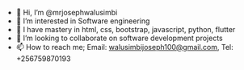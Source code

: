 - 👋 Hi, I’m @mrjosephwalusimbi
- 👀 I’m interested in Software engineering
- 🌱 I have mastery in html, css, bootstrap, javascript, python, flutter
- 💞️ I’m looking to collaborate on software development projects
- 📫 How to reach me; Email: walusimbijoseph100@gmail.com, Tel: +256759870193
<!---
walusimbijoseph/walusimbijoseph is a ✨ special ✨ repository because its `README.md` (this file) appears on your GitHub profile.
You can click the Preview link to take a look at your changes.
--->
